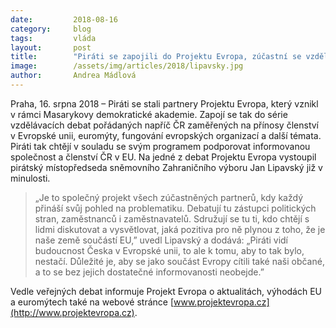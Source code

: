 ```yaml
---
date:         2018-08-16
category:     blog
tags:         vláda
layout:       post
title:        "Piráti se zapojili do Projektu Evropa, zúčastní se vzdělávacích debat o EU"
image:        /assets/img/articles/2018/lipavsky.jpg
author:       Andrea Mádlová
---
```

 

Praha, 16. srpna 2018 – Piráti se stali partnery Projektu Evropa, který vznikl v rámci Masarykovy demokratické akademie. Zapojí se tak do série vzdělávacích debat pořádaných napříč ČR zaměřených na přínosy členství v Evropské unii, euromýty, fungování evropských organizací a další témata. Piráti tak chtějí v souladu se svým programem podporovat informovanou společnost a členství ČR v EU. Na jedné z debat Projektu Evropa vystoupil pirátský místopředseda sněmovního Zahraničního výboru Jan Lipavský již v minulosti.


> „Je to společný projekt všech zúčastněných partnerů, kdy každý přináší svůj pohled na problematiku. Debatují tu zástupci politických stran, zaměstnanců i zaměstnavatelů. Sdružují se tu ti, kdo chtějí s lidmi diskutovat a vysvětlovat, jaká pozitiva pro ně plynou z toho, že je naše země součástí EU,” uvedl Lipavský a dodává: „Piráti vidí budoucnost Česka v Evropské unii, to ale k tomu, aby to tak bylo, nestačí. Důležité je, aby se jako součást Evropy cítili také naši občané, a to se bez jejich dostatečné informovanosti neobejde.”

 
Vedle veřejných debat informuje Projekt Evropa o aktualitách, výhodách EU a euromýtech také na webové stránce [www.projektevropa.cz](http://www.projektevropa.cz).
